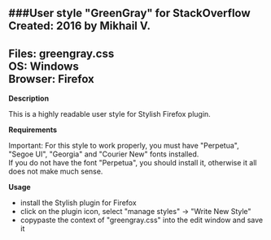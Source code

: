 ###User style "GreenGray" for StackOverflow  
Created: 	2016 by Mikhail V.   
---
Files: 		greengray.css  
OS: 		Windows  
Browser: 	Firefox  
---
  
  
**Description**   

This is a highly readable user style for Stylish Firefox plugin.  
  
**Requirements**  

Important:  For this style to work properly, you must have "Perpetua", "Segoe UI", "Georgia" and "Courier New" fonts installed.  
If you do not have the font "Perpetua", you should install it, otherwise it all does not make much sense.

**Usage**  
- install the Stylish plugin for Firefox
- click on the plugin icon, select "manage styles" -> "Write New Style" 
- copypaste the context of "greengray.css" into the edit window and save it

